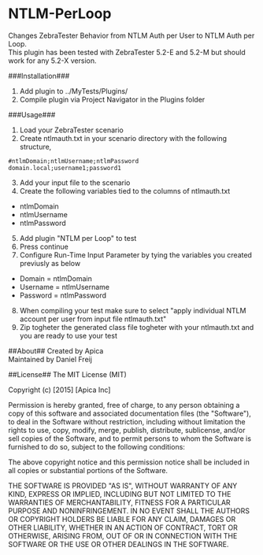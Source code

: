 # NTLM-PerLoop
Changes ZebraTester Behavior from NTLM Auth per User to NTLM Auth per Loop.  
This plugin has been tested with ZebraTester 5.2-E and 5.2-M but should work for any 5.2-X version.  

###Installation###
1. Add plugin to ../MyTests/Plugins/
2. Compile plugin via Project Navigator in the Plugins folder

###Usage###
1. Load your ZebraTester scenario
2. Create ntlmauth.txt in your scenario directory with the following structure,   
```
#ntlmDomain;ntlmUsername;ntlmPassword  
domain.local;username1;password1
```
3. Add your input file to the scenario
4. Create the following variables tied to the columns of ntlmauth.txt
  * ntlmDomain
  * ntlmUsername
  * ntlmPassword
5. Add plugin "NTLM per Loop" to test
6. Press continue
7. Configure Run-Time Input Parameter by tying the variables you created previusly as below
  * Domain = ntlmDomain
  * Username = ntlmUsername
  * Password = ntlmPassword
8. When compiling your test make sure to select "apply individual NTLM account per user from input file ntlmauth.txt"
9. Zip togheter the generated class file togheter with your ntlmauth.txt and you are ready to use your test

##About##
Created by Apica  
Maintained by Daniel Freij  

##License##
The MIT License (MIT)

Copyright (c) [2015] [Apica Inc]

Permission is hereby granted, free of charge, to any person obtaining a copy
of this software and associated documentation files (the "Software"), to deal
in the Software without restriction, including without limitation the rights
to use, copy, modify, merge, publish, distribute, sublicense, and/or sell
copies of the Software, and to permit persons to whom the Software is
furnished to do so, subject to the following conditions:

The above copyright notice and this permission notice shall be included in all
copies or substantial portions of the Software.

THE SOFTWARE IS PROVIDED "AS IS", WITHOUT WARRANTY OF ANY KIND, EXPRESS OR
IMPLIED, INCLUDING BUT NOT LIMITED TO THE WARRANTIES OF MERCHANTABILITY,
FITNESS FOR A PARTICULAR PURPOSE AND NONINFRINGEMENT. IN NO EVENT SHALL THE
AUTHORS OR COPYRIGHT HOLDERS BE LIABLE FOR ANY CLAIM, DAMAGES OR OTHER
LIABILITY, WHETHER IN AN ACTION OF CONTRACT, TORT OR OTHERWISE, ARISING FROM,
OUT OF OR IN CONNECTION WITH THE SOFTWARE OR THE USE OR OTHER DEALINGS IN THE
SOFTWARE.